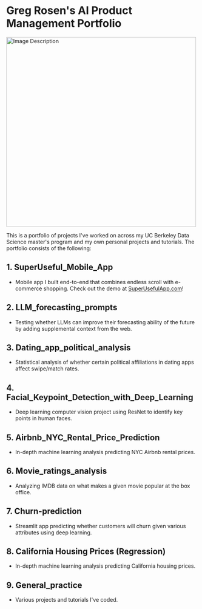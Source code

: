 # Greg Rosen's AI Product Management Portfolio

<img src="https://images.pexels.com/photos/577585/pexels-photo-577585.jpeg?auto=compress&cs=tinysrgb&w=1260&h=750&dpr=2" alt="Image Description" width="500" />

This is a portfolio of projects I've worked on across my UC Berkeley Data Science master's program and my own personal projects and tutorials. The portfolio consists of the following:

## 1.	SuperUseful_Mobile_App
  - Mobile app I built end-to-end that combines endless scroll with e-commerce shopping. Check out the demo at [SuperUsefulApp.com](superusefulapp.com)!
## 2.	LLM_forecasting_prompts
  - Testing whether LLMs can improve their forecasting ability of the future by adding supplemental context from the web.
## 3.	Dating_app_political_analysis
  - Statistical analysis of whether certain political affiliations in dating apps affect swipe/match rates.
## 4.	Facial_Keypoint_Detection_with_Deep_Learning
  - Deep learning computer vision project using ResNet to identify key points in human faces.
## 5.	Airbnb_NYC_Rental_Price_Prediction
  - In-depth machine learning analysis predicting NYC Airbnb rental prices.
## 6.	Movie_ratings_analysis
  - Analyzing IMDB data on what makes a given movie popular at the box office.
## 7.	Churn-prediction
  - Streamlit app predicting whether customers will churn given various attributes using deep learning.
## 8.	California Housing Prices (Regression)
  - In-depth machine learning analysis predicting California housing prices.
## 9.	General_practice
  - Various projects and tutorials I've coded.